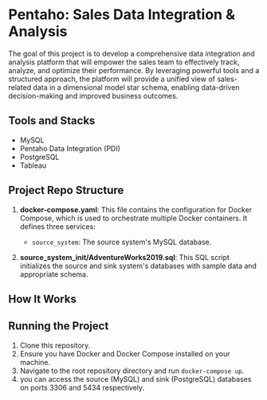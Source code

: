 # Pentaho: Sales Data Integration & Analysis

The goal of this project is to develop a comprehensive data integration and analysis platform that will empower the sales team to effectively track, analyze, and optimize their performance. By leveraging powerful tools and a structured approach, the platform will provide a unified view of sales-related data in a dimensional model star schema, enabling data-driven decision-making and improved business outcomes.

## Tools and Stacks

- MySQL
- Pentaho Data Integration (PDI)
- PostgreSQL
- Tableau

## Project Repo Structure

1. **docker-compose.yaml**: This file contains the configuration for Docker Compose, which is used to orchestrate multiple Docker containers. It defines three services:

   - `source_system`: The source system's MySQL database.

2. **source_system_init/AdventureWorks2019.sql**: This SQL script initializes the source and sink system's databases with sample data and appropriate schema.

## How It Works

## Running the Project

1. Clone this repository.
1. Ensure you have Docker and Docker Compose installed on your machine.
1. Navigate to the root repository directory and run `docker-compose up`.
1. you can access the source (MySQL) and sink (PostgreSQL) databases on ports 3306 and 5434 respectively.
